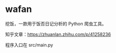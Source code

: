 # wafan
挖饭，一款用于饭否日记分析的 Python 爬虫工具。  

知乎文章：https://zhuanlan.zhihu.com/p/41258236
  
  
程序入口在 src/main.py
